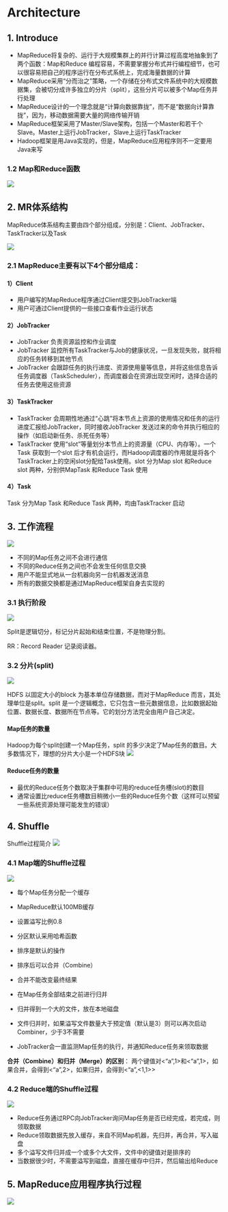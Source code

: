 #  Architecture

## 1. Introduce
- MapReduce将复杂的、运行于大规模集群上的并行计算过程高度地抽象到了两个函数：Map和Reduce
编程容易，不需要掌握分布式并行编程细节，也可以很容易把自己的程序运行在分布式系统上，完成海量数据的计算
- MapReduce采用“分而治之”策略，一个存储在分布式文件系统中的大规模数据集，会被切分成许多独立的分片（split），这些分片可以被多个Map任务并行处理
- MapReduce设计的一个理念就是“计算向数据靠拢”，而不是“数据向计算靠拢”，因为，移动数据需要大量的网络传输开销
- MapReduce框架采用了Master/Slave架构，包括一个Master和若干个Slave。Master上运行JobTracker，Slave上运行TaskTracker
- Hadoop框架是用Java实现的，但是，MapReduce应用程序则不一定要用Java来写


### 1.2 Map和Reduce函数
![](assets/markdown-img-paste-20190803171527430.png)

## 2.  MR体系结构
MapReduce体系结构主要由四个部分组成，分别是：Client、JobTracker、TaskTracker以及Task

![](assets/markdown-img-paste-20190803172644902.png)

### 2.1 MapReduce主要有以下4个部分组成：
#### 1）Client
- 用户编写的MapReduce程序通过Client提交到JobTracker端
- 用户可通过Client提供的一些接口查看作业运行状态

#### 2）JobTracker
- JobTracker 负责资源监控和作业调度
- JobTracker 监控所有TaskTracker与Job的健康状况，一旦发现失败，就将相应的任务转移到其他节点
- JobTracker 会跟踪任务的执行进度、资源使用量等信息，并将这些信息告诉任务调度器（TaskScheduler），而调度器会在资源出现空闲时，选择合适的任务去使用这些资源

#### 3）TaskTracker
- TaskTracker 会周期性地通过“心跳”将本节点上资源的使用情况和任务的运行进度汇报给JobTracker，同时接收JobTracker 发送过来的命令并执行相应的操作（如启动新任务、杀死任务等）
- TaskTracker 使用“slot”等量划分本节点上的资源量（CPU、内存等）。一个Task 获取到一个slot 后才有机会运行，而Hadoop调度器的作用就是将各个TaskTracker上的空闲slot分配给Task使用。slot 分为Map slot 和Reduce slot 两种，分别供MapTask 和Reduce Task 使用

#### 4）Task
Task 分为Map Task 和Reduce Task 两种，均由TaskTracker 启动

## 3. 工作流程
 ![](assets/markdown-img-paste-20190803173225114.png)

 - 不同的Map任务之间不会进行通信
 - 不同的Reduce任务之间也不会发生任何信息交换
 - 用户不能显式地从一台机器向另一台机器发送消息
 - 所有的数据交换都是通过MapReduce框架自身去实现的

### 3.1 执行阶段
![](assets/markdown-img-paste-20190803173357709.png)

Split是逻辑切分，标记分片起始和结束位置，不是物理分割。

RR：Record Reader 记录阅读器。


### 3.2 分片(split)
![](assets/markdown-img-paste-2019080317345142.png)

HDFS 以固定大小的block 为基本单位存储数据，而对于MapReduce 而言，其处理单位是split。split 是一个逻辑概念，它只包含一些元数据信息，比如数据起始位置、数据长度、数据所在节点等。它的划分方法完全由用户自己决定。

#### Map任务的数量
Hadoop为每个split创建一个Map任务，split 的多少决定了Map任务的数目。大多数情况下，理想的分片大小是一个HDFS块
![](assets/markdown-img-paste-20190803173554506.png)

#### Reduce任务的数量
- 最优的Reduce任务个数取决于集群中可用的reduce任务槽(slot)的数目
- 通常设置比reduce任务槽数目稍微小一些的Reduce任务个数（这样可以预留一些系统资源处理可能发生的错误）

## 4. Shuffle
Shuffle过程简介
![](assets/markdown-img-paste-2019080413423306.png)

### 4.1 Map端的Shuffle过程
![](assets/markdown-img-paste-20190804134324321.png)

- 每个Map任务分配一个缓存
- MapReduce默认100MB缓存

- 设置溢写比例0.8
- 分区默认采用哈希函数
- 排序是默认的操作
- 排序后可以合并（Combine）
- 合并不能改变最终结果

- 在Map任务全部结束之前进行归并
- 归并得到一个大的文件，放在本地磁盘
- 文件归并时，如果溢写文件数量大于预定值（默认是3）则可以再次启动Combiner，少于3不需要
- JobTracker会一直监测Map任务的执行，并通知Reduce任务来领取数据

**合并（Combine）和归并（Merge）的区别**：
两个键值对<“a”,1>和<“a”,1>，如果合并，会得到<“a”,2>，如果归并，会得到<“a”,<1,1>>

### 4.2 Reduce端的Shuffle过程
![](assets/markdown-img-paste-20190804134528641.png)

- Reduce任务通过RPC向JobTracker询问Map任务是否已经完成，若完成，则领取数据
- Reduce领取数据先放入缓存，来自不同Map机器，先归并，再合并，写入磁盘
- 多个溢写文件归并成一个或多个大文件，文件中的键值对是排序的
- 当数据很少时，不需要溢写到磁盘，直接在缓存中归并，然后输出给Reduce

## 5. MapReduce应用程序执行过程
![](assets/markdown-img-paste-20190804144925921.png)
